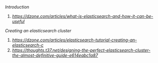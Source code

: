 
*Introduction*
  1. *https://dzone.com/articles/what-is-elasticsearch-and-how-it-can-be-useful*
  
*Creating an elasticsearch cluster*
  1. *https://dzone.com/articles/elasticsearch-tutorial-creating-an-elasticsearch-c*
  2. *https://thoughts.t37.net/designing-the-perfect-elasticsearch-cluster-the-almost-definitive-guide-e614eabc1a87*
